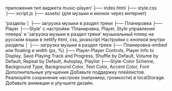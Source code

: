 приложения тип виджета
music-player/
├── index.html
├── style.css
├── script.js
├── assets/ (для музыки и иконок через интернет)
 
'разделы
│
├── загрузка музыки в раздел треки
├── Планировка
├── Player
├──Style'
с настройки 'Планировка, Player, Style управления плеера' и 'загрузка музыки в раздел треки' музыкальный плеер  на русском языки в netlify html, css, javascript
Настройки с кнопкой внутри разделы
│
├── загрузка музыки в раздел треки
├── Планировка-embed или floating и width (px, %)
├── Player-Player Controls, Player Info to Display, Save Playing Track and Progress, Shuffle by Default, Volume by Default, Repeat by Default, Autoplay, Playlist
├──Style-Color Scheme, Background Type, Background Color, Text Color, Accent Color, Font
Дополнительные улучшения
Добавьте поддержку плейлистов.
Реализуйте сохранение настроек (например, громкости) в localStorage.
Добавьте анимации и улучшите дизайн.